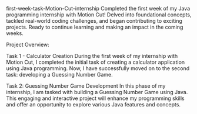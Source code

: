 first-week-task-Motion-Cut-internship
Completed the first week of my Java programming internship with Motion Cut! Delved into foundational concepts, tackled real-world coding challenges, and began contributing to exciting projects. Ready to continue learning and making an impact in the coming weeks.

Project Overview:

Task 1 - Calculator Creation During the first week of my internship with Motion Cut, I completed the initial task of creating a calculator application using Java programming. Now, I have successfully moved on to the second task: developing a Guessing Number Game.

Task 2: Guessing Number Game Development In this phase of my internship, I am tasked with building a Guessing Number Game using Java. This engaging and interactive project will enhance my programming skills and offer an opportunity to explore various Java features and concepts.
